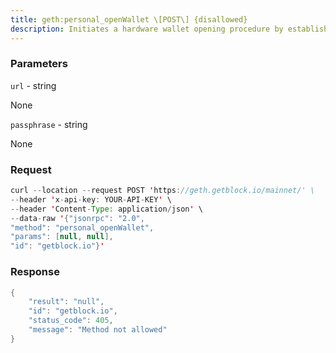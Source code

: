 ```yaml
---
title: geth:personal_openWallet \[POST\] {disallowed}
description: Initiates a hardware wallet opening procedure by establishing a USBconnection and then attempting to authenticate via the providedpassphrase. Note, the method may return an extra challenge requiring asecond open (e.g. the Trezor PIN matrix challenge).
---
```


### Parameters


`url` - string

None

`passphrase` - string

None

### Request

``` java
curl --location --request POST 'https://geth.getblock.io/mainnet/' \
--header 'x-api-key: YOUR-API-KEY' \
--header 'Content-Type: application/json' \
--data-raw '{"jsonrpc": "2.0",
"method": "personal_openWallet",
"params": [null, null],
"id": "getblock.io"}'
```

###  Response

``` java
{
    "result": "null",
    "id": "getblock.io",
    "status_code": 405,
    "message": "Method not allowed"
}
```

